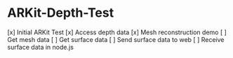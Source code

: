# ARKit-Depth-Test

[x] Initial ARKit Test 
[x] Access depth data 
[x] Mesh reconstruction demo 
[ ] Get mesh data 
[ ] Get surface data 
[ ] Send surface data to web
[ ] Receive surface data in node.js 
